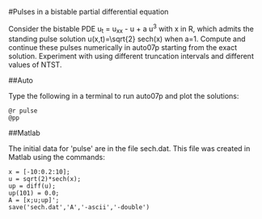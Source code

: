 
#Pulses in a bistable partial differential equation

Consider the bistable PDE
u<sub>t</sub> = u<sub>xx</sub> - u + a u<sup>3</sup> with x in R, which admits the standing pulse solution u(x,t)=\sqrt{2} sech(x) when a=1. Compute and continue these pulses numerically in auto07p starting from the exact solution. Experiment with using different truncation intervals and different values of NTST.

##Auto

Type the following in a terminal to run auto07p and plot the solutions:
```
@r pulse
@pp
```

##Matlab

The initial data for 'pulse' are in the file sech.dat. This file was created in Matlab using the commands:
```
x = [-10:0.2:10];
u = sqrt(2)*sech(x);
up = diff(u);
up(101) = 0.0;
A = [x;u;up]';
save('sech.dat','A','-ascii','-double')
```